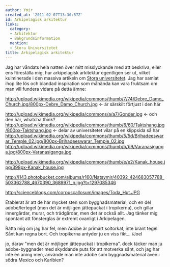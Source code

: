 ```yaml
---
author: Ymir
created_at: '2011-02-07T13:30:57Z'
id: Arkipelagisk arkitektur
links:
  category:
  - Arkitektur
  - Bakgrundsinformation
  mention:
  - Stora Universitetet
title: Arkipelagisk arkitektur
---
```


Jag har våndats hela natten över mitt misslyckande med att beskriva, eller ens föreställa mig, hur
arkipelagisk arkitektur egentligen ser ut, vilket kulminerade i den massiva artikeln om [Stora
universitetet]. Jag har samlat ihop lite lös och blandad inspiration som måhända kan vara fruktsam
om man vill fundera vidare på detta ämne:

<http://upload.wikimedia.org/wikipedia/commons/thumb/7/74/Debre_Damo_Church.jpg/800px-Debre_Damo_Church.jpg>
\<- är särskilt förtjust i den här

<http://upload.wikimedia.org/wikipedia/commons/a/a7/Gonder.jpg> \<- och den här, whatcha think?\
<http://upload.wikimedia.org/wikipedia/commons/thumb/6/60/Taktshang.jpg/800px-Taktshang.jpg> \<-
delar av universitetet vilar på en klippsida så här\
<http://upload.wikimedia.org/wikipedia/commons/thumb/5/5d/Brihadeeswarar_Temple_02.jpg/800px-Brihadeeswarar_Temple_02.jpg>\
<http://upload.wikimedia.org/wikipedia/commons/thumb/b/b9/Varanasiganga.jpg/800px-Varanasiganga.jpg>

<http://upload.wikimedia.org/wikipedia/commons/thumb/e/e2/Kanak_house.jpg/398px-Kanak_house.jpg>

<http://i143.photobucket.com/albums/r160/Natsymir/40392_424683057788_503362788_4670390_3689971_n.jpg?t=1297085346>

<http://scienceblogs.com/corpuscallosum/images/Toda_Hut.JPG>

Etablerat är att de har mycket sten som byggnadsmaterial, och en del adobe/lertegel (men det är
möjligen jättepuckat i tropikerna), och gillar innergårdar, murar, och trädgårdar, men det är också
allt. Jag tänker mig spontant att fönsterglas är extremt ovanligt i Arkipelagen.

Rätta mig om jag har fel, men Adobe är primärt soltorkat, inte bränt tegel. Sånt kan regna bort. Och
tropikerna antyder ju en viss fikt... /Joel

jo, därav "men det är möjligen jättepuckat i tropikerna". dock täcker man ju adobe-byggnader med
skyddande puts för att motverka sånt, och jag har inte en aning men, använde man inte adobe som
byggnadsmaterial även i södra Mexico och Karibien?

  [Stora universitetet]: Stora_Universitetet